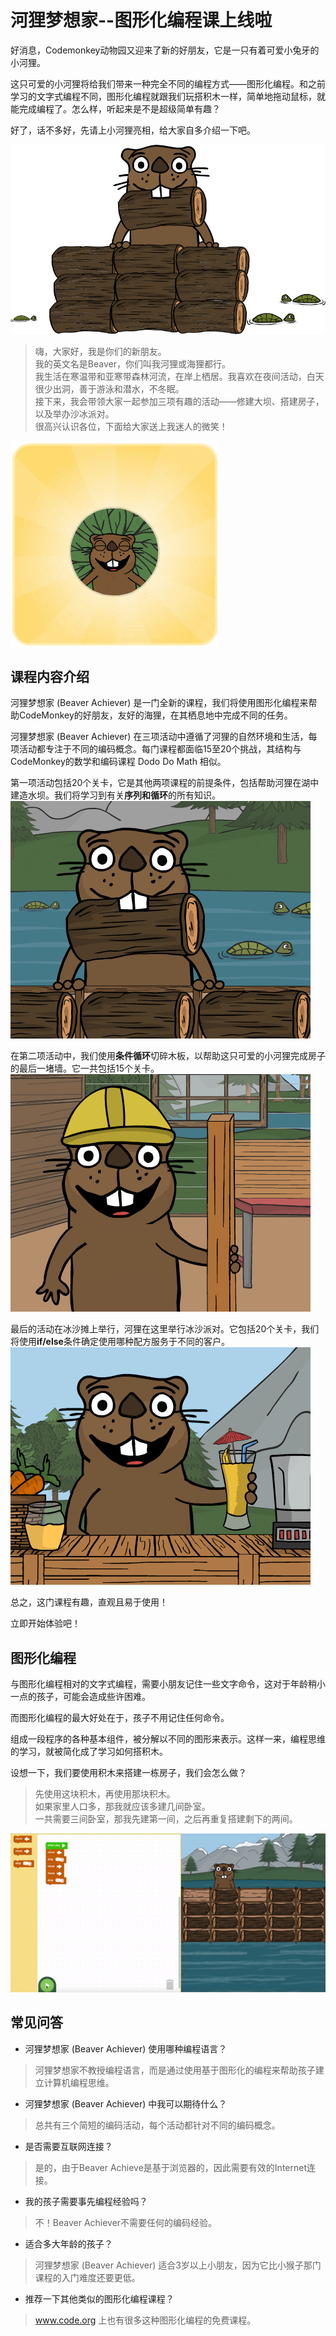 # 河狸梦想家--图形化编程课上线啦

好消息，Codemonkey动物园又迎来了新的好朋友，它是一只有着可爱小兔牙的小河狸。  

这只可爱的小河狸将给我们带来一种完全不同的编程方式——图形化编程。和之前学习的文字式编程不同，图形化编程就跟我们玩搭积木一样，简单地拖动鼠标，就能完成编程了。怎么样，听起来是不是超级简单有趣？  

好了，话不多好，先请上小河狸亮相，给大家自多介绍一下吧。  

![beaver](https://github.com/icuic/cm/raw/master/image/10_beaver_achiever/Beaver-with-logs-1.png "beaver")

> 嗨，大家好，我是你们的新朋友。  
> 我的英文名是Beaver，你们叫我河狸或海狸都行。  
> 我生活在寒温带和亚寒带森林河流，在岸上栖居。我喜欢在夜间活动，白天很少出洞，善于游泳和潜水，不冬眠。  
> 接下来，我会带领大家一起参加三项有趣的活动——修建大坝、搭建房子，以及举办沙冰派对。  
> 很高兴认识各位，下面给大家送上我迷人的微笑！  

![smile](https://github.com/icuic/cm/raw/master/image/10_beaver_achiever/beaver_end_level-min.gif "smile")

## 课程内容介绍

河狸梦想家 (Beaver Achiever) 是一门全新的课程，我们将使用图形化编程来帮助CodeMonkey的好朋友，友好的海狸，在其栖息地中完成不同的任务。  

河狸梦想家 (Beaver Achiever) 在三项活动中遵循了河狸的自然环境和生活，每项活动都专注于不同的编码概念。每门课程都面临15至20个挑战，其结构与CodeMonkey的数学和编码课程 Dodo Do Math 相似。  

第一项活动包括20个关卡，它是其他两项课程的前提条件，包括帮助河狸在湖中建造水坝。我们将学习到有关**序列和循环**的所有知识。  
![course_1](https://github.com/icuic/cm/raw/master/image/10_beaver_achiever/sequencing-and-loops-beaver-achiever.png "course_1")

在第二项活动中，我们使用**条件循环**切碎木板，以帮助这只可爱的小河狸完成房子的最后一堵墙。它一共包括15个关卡。  
![course_2](https://github.com/icuic/cm/raw/master/image/10_beaver_achiever/Beaver-Achiver-Build-a-House.png "course_2")

最后的活动在冰沙摊上举行，河狸在这里举行冰沙派对。它包括20个关卡，我们将使用**if/else**条件确定使用哪种配方服务于不同的客户。  
![course_3](https://github.com/icuic/cm/raw/master/image/10_beaver_achiever/Beaver-Achiever-Smoothie-Party.png "course_3")

总之，这门课程有趣，直观且易于使用！  

立即开始体验吧！

## 图形化编程

与图形化编程相对的文字式编程，需要小朋友记住一些文字命令，这对于年龄稍小一点的孩子，可能会造成些许困难。

而图形化编程的最大好处在于，孩子不用记住任何命令。  

组成一段程序的各种基本组件，被分解以不同的图形来表示。这样一来，编程思维的学习，就被简化成了学习如何搭积木。  

设想一下，我们要使用积木来搭建一栋房子，我们会怎么做？  

> 先使用这块积木，再使用那块积木。  
> 如果家里人口多，那我就应该多建几间卧室。  
> 一共需要三间卧室，那我先建第一间，之后再重复搭建剩下的两间。  

![dam](https://github.com/icuic/cm/raw/master/image/10_beaver_achiever/Beaver-Achiever.gif "dam")

## 常见问答
- 河狸梦想家 (Beaver Achiever) 使用哪种编程语言？  
> 河狸梦想家不教授编程语言，而是通过使用基于图形化的编程来帮助孩子建立计算机编程思维。  

- 河狸梦想家 (Beaver Achiever) 中我可以期待什么？
> 总共有三个简短的编码活动，每个活动都针对不同的编码概念。

- 是否需要互联网连接？
> 是的，由于Beaver Achieve是基于浏览器的，因此需要有效的Internet连接。

- 我的孩子需要事先编程经验吗？
> 不！Beaver Achiever不需要任何的编码经验。

- 适合多大年龄的孩子？
> 河狸梦想家 (Beaver Achiever) 适合3岁以上小朋友，因为它比小猴子那门课程的入门难度还要更低。

- 推荐一下其他类似的图形化编程课程？
> www.code.org 上也有很多这种图形化编程的免费课程。

